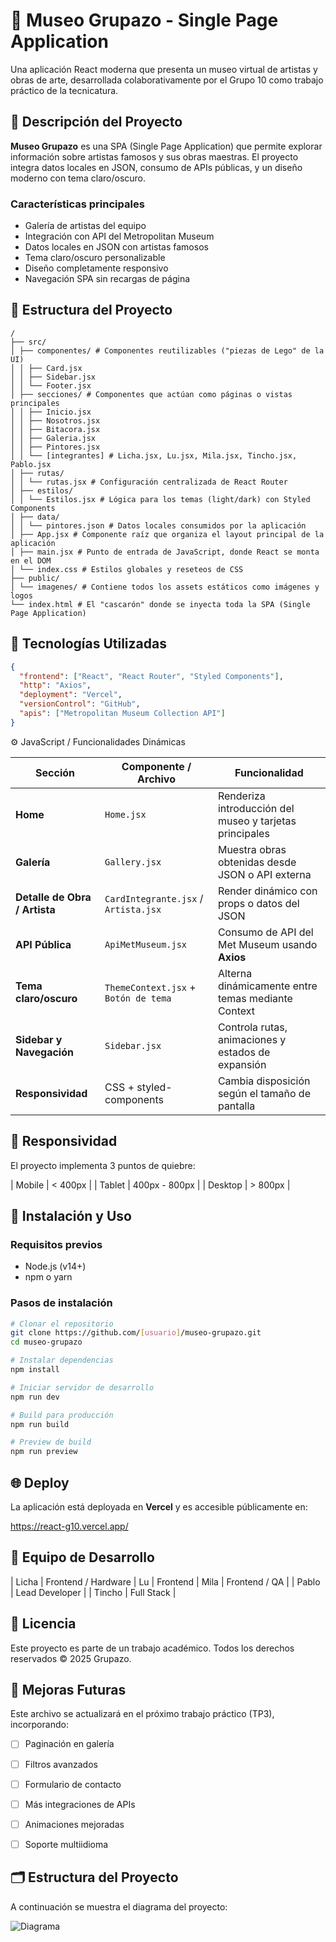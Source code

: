 # 🎨 Museo Grupazo - Single Page Application

Una aplicación React moderna que presenta un museo virtual de artistas y obras de arte, desarrollada colaborativamente por el Grupo 10 como trabajo práctico de la tecnicatura.

## 🎯 Descripción del Proyecto

**Museo Grupazo** es una SPA (Single Page Application) que permite explorar información sobre artistas famosos y sus obras maestras. El proyecto integra datos locales en JSON, consumo de APIs públicas, y un diseño moderno con tema claro/oscuro.

### Características principales

- Galería de artistas del equipo
- Integración con API del Metropolitan Museum
- Datos locales en JSON con artistas famosos
- Tema claro/oscuro personalizable
- Diseño completamente responsivo
- Navegación SPA sin recargas de página

## 📁 Estructura del Proyecto

```
/
├── src/
│ ├── componentes/ # Componentes reutilizables ("piezas de Lego" de la UI)
│ │ ├── Card.jsx
│ │ ├── Sidebar.jsx
│ │ └── Footer.jsx
│ ├── secciones/ # Componentes que actúan como páginas o vistas principales
│ │ ├── Inicio.jsx
│ │ ├── Nosotros.jsx
│ │ ├── Bitacora.jsx
│ │ ├── Galeria.jsx
│ │ ├── Pintores.jsx
│ │ └── [integrantes] # Licha.jsx, Lu.jsx, Mila.jsx, Tincho.jsx, Pablo.jsx
│ ├── rutas/
│ │ └── rutas.jsx # Configuración centralizada de React Router
│ ├── estilos/
│ │ └── Estilos.jsx # Lógica para los temas (light/dark) con Styled Components
│ ├── data/
│ │ └── pintores.json # Datos locales consumidos por la aplicación
│ ├── App.jsx # Componente raíz que organiza el layout principal de la aplicación
│ ├── main.jsx # Punto de entrada de JavaScript, donde React se monta en el DOM
│ └── index.css # Estilos globales y reseteos de CSS
├── public/
│ └── imagenes/ # Contiene todos los assets estáticos como imágenes y logos
└── index.html # El "cascarón" donde se inyecta toda la SPA (Single Page Application)
```

## 🚀 Tecnologías Utilizadas

```json
{
  "frontend": ["React", "React Router", "Styled Components"],
  "http": "Axios",
  "deployment": "Vercel",
  "versionControl": "GitHub",
  "apis": ["Metropolitan Museum Collection API"]
}
```

⚙️ JavaScript / Funcionalidades Dinámicas

| Sección                       | Componente / Archivo                 | Funcionalidad                                           |
| ----------------------------- | ------------------------------------ | ------------------------------------------------------- |
| **Home**                      | `Home.jsx`                           | Renderiza introducción del museo y tarjetas principales |
| **Galería**                   | `Gallery.jsx`                        | Muestra obras obtenidas desde JSON o API externa        |
| **Detalle de Obra / Artista** | `CardIntegrante.jsx` / `Artista.jsx` | Render dinámico con props o datos del JSON              |
| **API Pública**               | `ApiMetMuseum.jsx`                   | Consumo de API del Met Museum usando **Axios**          |
| **Tema claro/oscuro**         | `ThemeContext.jsx` + `Botón de tema` | Alterna dinámicamente entre temas mediante Context      |
| **Sidebar y Navegación**      | `Sidebar.jsx`                        | Controla rutas, animaciones y estados de expansión      |
| **Responsividad**             | CSS + styled-components              | Cambia disposición según el tamaño de pantalla          |

## 📱 Responsividad

El proyecto implementa 3 puntos de quiebre:

| Mobile | < 400px |
| Tablet | 400px - 800px |
| Desktop | > 800px |

## 🔧 Instalación y Uso

### Requisitos previos

- Node.js (v14+)
- npm o yarn

### Pasos de instalación

```bash
# Clonar el repositorio
git clone https://github.com/[usuario]/museo-grupazo.git
cd museo-grupazo

# Instalar dependencias
npm install

# Iniciar servidor de desarrollo
npm run dev

# Build para producción
npm run build

# Preview de build
npm run preview
```

## 🌐 Deploy

La aplicación está deployada en **Vercel** y es accesible públicamente en:

https://react-g10.vercel.app/

## 🤝 Equipo de Desarrollo

| Licha | Frontend / Hardware
| Lu | Frontend
| Mila | Frontend / QA |
| Pablo | Lead Developer |
| Tincho | Full Stack |

## 📝 Licencia

Este proyecto es parte de un trabajo académico. Todos los derechos reservados © 2025 Grupazo.

## 🚀 Mejoras Futuras

Este archivo se actualizará en el próximo trabajo práctico (TP3), incorporando:

- [ ] Paginación en galería
- [ ] Filtros avanzados
- [ ] Formulario de contacto
- [ ] Más integraciones de APIs
- [ ] Animaciones mejoradas
- [ ] Soporte multiidioma


## 🗂️ Estructura del Proyecto

A continuación se muestra el diagrama del proyecto:

![Diagrama](./DiagramaXD.png)
